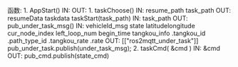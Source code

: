函数:
	1. AppStart()
		IN:
		OUT:
		1. taskChoose()
			IN:
				resume_path
				task_path
			OUT:
				resumeData
				taskdata
				taskStart(task_path)
					IN:
						task_path
					OUT:
						pub_under_task_msg()
							IN:
								vehicleId_msg
								state
								latitudelongitude
								cur_node_index
								left_loop_num
								begin_time
								tangkou_info
									.tangkou_id
									.path_type_id
									.tangkou_rate
									.rate
							OUT:
								[["ros2mqtt_under_task"]]
									pub_under_task.publish(under_task_msg);
	2. taskCmd( &cmd )
		IN:
			&cmd
		OUT:
			pub_cmd.publish(state_cmd)